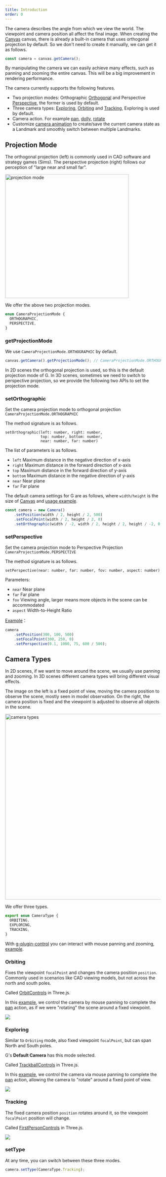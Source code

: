 ```yaml
---
title: Introduction
order: 0
---
```


The camera describes the angle from which we view the world. The viewpoint and camera position all affect the final image. When creating the [Canvas](/en/api/canvas) canvas, there is already a built-in camera that uses orthogonal projection by default. So we don't need to create it manually, we can get it as follows.

```js
const camera = canvas.getCamera();
```

By manipulating the camera we can easily achieve many effects, such as panning and zooming the entire canvas. This will be a big improvement in rendering performance.

The camera currently supports the following features.

-   Two projection modes: Orthographic [Orthogonal](/en/api/camera/intro#projection-mode) and Perspective [Perspective](/en/api/camera/intro#projection-modee), the former is used by default.
-   Three camera types: [Exploring](/en/api/camera/intro#exploring), [Orbiting](/en/api/camera/intro#orbiting) and [Tracking](/en/api/camera/intro#tracking), Exploring is used by default.
-   Camera action. For example [pan](/en/api/camera/action#pan), [dolly](/en/api/camera/action#dolly), [rotate](/en/api/camera/action#rotate)
-   Customize [camera animation](/en/api/camera/animation) to create/save the current camera state as a Landmark and smoothly switch between multiple Landmarks.

## Projection Mode

The orthogonal projection (left) is commonly used in CAD software and strategy games (Sims). The perspective projection (right) follows our perception of "large near and small far".

<img src="https://www.scratchapixel.com/images/upload/perspective-matrix/projectionsexample.png" width="400" alt="projection mode">

We offer the above two projection modes.

```js
enum CameraProjectionMode {
  ORTHOGRAPHIC,
  PERSPECTIVE,
}
```

### getProjectionMode

We use `CameraProjectionMode.ORTHOGRAPHIC` by default.

```js
canvas.getCamera().getProjectionMode(); // CameraProjectionMode.ORTHOGRAPHIC
```

In 2D scenes the orthogonal projection is used, so this is the default projection mode of G. In 3D scenes, sometimes we need to switch to perspective projection, so we provide the following two APIs to set the projection mode.

### setOrthographic

Set the camera projection mode to orthogonal projection `CameraProjectionMode.ORTHOGRAPHIC`

The method signature is as follows.

```
setOrthographic(left: number, right: number,
                top: number, bottom: number,
                near: number, far: number)
```

The list of parameters is as follows.

-   `left` Maximum distance in the negative direction of x-axis
-   `right` Maximum distance in the forward direction of x-axis
-   `top` Maximum distance in the forward direction of y-axis
-   `bottom` Maximum distance in the negative direction of y-axis
-   `near` Near plane
-   `far` Far plane

The default camera settings for G are as follows, where `width/height` is the size of [Canvas](/en/api/canvas) and [usage example](/en/examples/camera/projection-mode/#ortho).

```js
const camera = new Camera()
    .setPosition(width / 2, height / 2, 500)
    .setFocalPoint(width / 2, height / 2, 0)
    .setOrthographic(width / -2, width / 2, height / 2, height / -2, 0.1, 1000);
```

### setPerspective

Set the camera projection mode to Perspective Projection `CameraProjectionMode.PERSPECTIVE`

The method signature is as follows.

```
setPerspective(near: number, far: number, fov: number, aspect: number)
```

Parameters:

-   `near` Near plane
-   `far` Far plane
-   `fov` Viewing angle, larger means more objects in the scene can be accommodated
-   `aspect` Width-to-Height Ratio

[Example](/en/examples/camera/projection-mode/#perspective)：

```js
camera
    .setPosition(300, 100, 500)
    .setFocalPoint(300, 250, 0)
    .setPerspective(0.1, 1000, 75, 600 / 500);
```

## Camera Types

In 2D scenes, if we want to move around the scene, we usually use panning and zooming. In 3D scenes different camera types will bring different visual effects.

The image on the left is a fixed point of view, moving the camera position to observe the scene, mostly seen in model observation. On the right, the camera position is fixed and the viewpoint is adjusted to observe all objects in the scene.

<img src="https://gw.alipayobjects.com/mdn/rms_6ae20b/afts/img/A*vNDVQ5tE4G0AAAAAAAAAAAAAARQnAQ" width="600" alt="camera types">

We offer three types.

```js
export enum CameraType {
  ORBITING,
  EXPLORING,
  TRACKING,
}

```

With [g-plugin-control](/en/plugins/control) you can interact with mouse panning and zooming, [example](/en/examples/camera/camera-animation/#landmark).

### Orbiting

Fixes the viewpoint `focalPoint` and changes the camera position `position`. Commonly used in scenarios like CAD viewing models, but not across the north and south poles.

Called [OrbitControls](https://threejs.org/#examples/en/controls/OrbitControls) in Three.js.

In this [example](/en/examples/camera/camera-animation#landmark), we control the camera by mouse panning to complete the [pan](/en/api/camera/action#pan) action, as if we were "rotating" the scene around a fixed viewpoint.

<img src="https://gw.alipayobjects.com/mdn/rms_6ae20b/afts/img/A*QjQQRLA3w8sAAAAAAAAAAAAAARQnAQ">

### Exploring

Similar to `Orbiting` mode, also fixed viewpoint `focalPoint`, but can span North and South poles.

G's **Default Camera** has this mode selected.

Called [TrackballControls](https://threejs.org/#examples/en/controls/TrackballControls) in Three.js.

In this [example](/en/examples/camera#landmark), we control the camera via mouse panning to complete the [pan]() action, allowing the camera to "rotate" around a fixed point of view.

<img src="https://gw.alipayobjects.com/mdn/rms_6ae20b/afts/img/A*dGgTTKjUrKoAAAAAAAAAAAAAARQnAQ">

### Tracking

The fixed camera position `position` rotates around it, so the viewpoint `focalPoint` position will change.

Called [FirstPersonControls](https://threejs.org/#examples/en/controls/FirstPersonControls) in Three.js.

<img src="https://gw.alipayobjects.com/mdn/rms_6ae20b/afts/img/A*3OPVQajsb3YAAAAAAAAAAAAAARQnAQ">

### setType

At any time, you can switch between these three modes.

```js
camera.setType(CameraType.Tracking);
```
